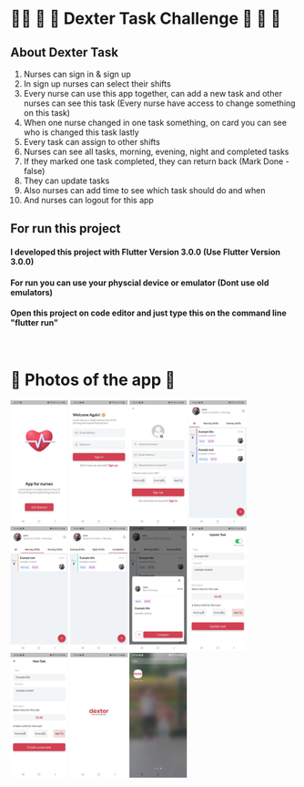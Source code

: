 #  👨‍⚕️ 📝 💊 Dexter Task Challenge 👩 📝 💊


<h2>About Dexter Task</h2>

<ol>
  <li>Nurses can sign in & sign up</li>
  <li>In sign up nurses can select their shifts</li>
  <li>Every nurse can use this app together, can add a new task and other nurses can see this task (Every nurse have access to change something on this task)</li>
  <li>When one nurse changed in one task something, on card you can see who is changed this task lastly</li>
  <li>Every task can assign to other shifts</li>
  <li>Nurses can see all tasks, morning, evening, night and completed tasks</li>
  <li>If they marked one task completed, they can return back (Mark Done - false)</li>
    <li>They can update tasks</li>
    <li>Also nurses can add time to see which task should do and when</li>
    <li>And nurses can logout for this app</li>
</ol>  

<h2>For run this project</h2>
<h4>I developed this project with Flutter Version 3.0.0 (Use Flutter Version 3.0.0)</h4>
<h4>For run you can use your physcial device or emulator (Dont use old emulators)</h4>
<h4>Open this project on code editor and just type this on the command line "flutter run"</h4>
<br>

# 📸 Photos of the app  📸

<p float="left">
  <img src="https://github.com/ElifYu/dexter_case/blob/3fa66c8a0c5061f118ecb3b5d082c3deaa971430/assets/image10.jpeg" width="20%"/>
  <img src="https://github.com/ElifYu/dexter_case/blob/3fa66c8a0c5061f118ecb3b5d082c3deaa971430/assets/image8.jpeg" width="20%"/>
  <img src="https://github.com/ElifYu/dexter_case/blob/3fa66c8a0c5061f118ecb3b5d082c3deaa971430/assets/image11.jpeg" width="20%"/>
  <img src="https://github.com/ElifYu/dexter_case/blob/3fa66c8a0c5061f118ecb3b5d082c3deaa971430/assets/image6.jpeg" width="20%"/>
  <img src="https://github.com/ElifYu/dexter_case/blob/3fa66c8a0c5061f118ecb3b5d082c3deaa971430/assets/image7.jpeg" width="20%"/>
  <img src="https://github.com/ElifYu/dexter_case/blob/3fa66c8a0c5061f118ecb3b5d082c3deaa971430/assets/image1.jpeg" width="20%"/>
  <img src="https://github.com/ElifYu/dexter_case/blob/3fa66c8a0c5061f118ecb3b5d082c3deaa971430/assets/image2.jpeg" width="20%"/>
  <img src="https://github.com/ElifYu/dexter_case/blob/3fa66c8a0c5061f118ecb3b5d082c3deaa971430/assets/image3.jpeg" width="20%"/>
  <img src="https://github.com/ElifYu/dexter_case/blob/3fa66c8a0c5061f118ecb3b5d082c3deaa971430/assets/image5.jpeg" width="20%"/>
  <img src="https://github.com/ElifYu/dexter_case/blob/3fa66c8a0c5061f118ecb3b5d082c3deaa971430/assets/image9.jpeg" width="20%"/>
  <img src="https://github.com/ElifYu/dexter_case/blob/3fa66c8a0c5061f118ecb3b5d082c3deaa971430/assets/image4.jpeg" width="20%"/>


</p>

